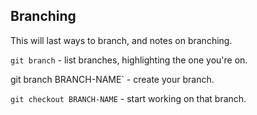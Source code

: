 ## Branching


This will last ways to branch, and notes on branching.

`git branch` - list branches, highlighting the one you're on.

git branch BRANCH-NAME` - create your branch.

`git checkout BRANCH-NAME` - start working on that branch.
